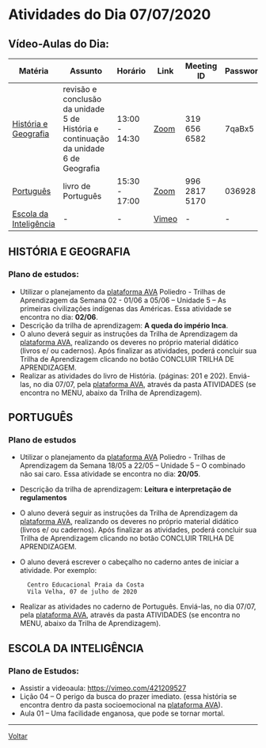 # Atividades do Dia 07/07/2020

## Vídeo-Aulas do Dia:

| Matéria | Assunto |Horário | Link | Meeting ID | Password |
|---------|---------|--------|------|------------|----------|
| [História e Geografia](#história-e-geografia) | revisão e conclusão da unidade 5 de História e continuação da unidade 6 de Geografia | 13:00 - 14:30 | [Zoom](https://zoom.us/j/3196566582?pwd=cFNUb3BrREpzanpQV2toZ09RbjFnUT09) | 319 656 6582 | 7qaBx5 | 
| [Português](#português) | livro de Português | 15:30 - 17:00 | [Zoom](https://zoom.us/j/99628175170?pwd=S0dFcm1UWVh1b1VrWlVIYjNYcE5DUT09) | 996 2817 5170 | 036928 |
| [Escola da Inteligência](#escola-da-inteligência) | - | - | [Vimeo](https://vimeo.com/421209527) | - | - |


## HISTÓRIA E GEOGRAFIA

### Plano de estudos:

* Utilizar o planejamento da [plataforma AVA] Poliedro - Trilhas de Aprendizagem da Semana 02 - 01/06 a 05/06 – Unidade 5 – As primeiras civilizações indígenas das Américas. Essa atividade se encontra no dia: **02/06**.
* Descrição da trilha de aprendizagem: **A queda do império Inca**.
* O aluno deverá seguir as instruções da Trilha de Aprendizagem da [plataforma AVA], realizando os deveres no próprio material didático (livros e/ ou cadernos). Após finalizar as atividades, poderá concluir sua Trilha de Aprendizagem clicando no botão CONCLUIR TRILHA DE APRENDIZAGEM.
* Realizar as atividades do livro de História. (páginas: 201 e 202). Enviá-las, no dia 07/07, pela [plataforma AVA], através da pasta ATIVIDADES (se encontra no MENU, abaixo da Trilha de Aprendizagem).

## PORTUGUÊS

### Plano de estudos

* Utilizar o planejamento da [plataforma AVA] Poliedro - Trilhas de Aprendizagem da Semana 18/05 a 22/05 – Unidade 5 – O combinado não sai caro. Essa atividade se encontra no dia: **20/05**.
* Descrição da trilha de aprendizagem: **Leitura e interpretação de regulamentos**
* O aluno deverá seguir as instruções da Trilha de Aprendizagem da [plataforma AVA], realizando os deveres no próprio material didático (livros e/ ou cadernos). Após finalizar as atividades, poderá concluir sua Trilha de Aprendizagem clicando no botão CONCLUIR TRILHA DE APRENDIZAGEM.
* O aluno deverá escrever o cabeçalho no caderno antes de iniciar a atividade. Por exemplo:

        Centro Educacional Praia da Costa
        Vila Velha, 07 de julho de 2020

* Realizar as atividades no caderno de Português. Enviá-las, no dia 07/07, pela [plataforma AVA], através da pasta ATIVIDADES (se encontra no MENU, abaixo da Trilha de Aprendizagem).

## ESCOLA DA INTELIGÊNCIA

### Plano de Estudos:

* Assistir a videoaula: <https://vimeo.com/421209527>
* Lição 04 – O perigo da busca do prazer imediato. (essa história se encontra dentro da pasta socioemocional na [plataforma AVA]).
* Aula 01 – Uma facilidade enganosa, que pode se tornar mortal.

---
[Voltar](index.md)


[plataforma AVA]: https://poliedro-ava.azurewebsites.net

